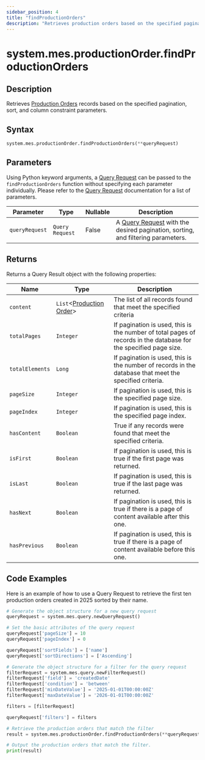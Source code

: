 ```yaml
---
sidebar_position: 4
title: "findProductionOrders"
description: "Retrieves production orders based on the specified pagination, sort, and column constraint parameters."
---
```


# system.mes.productionOrder.findProductionOrders

## Description

Retrieves [Production Orders](../../data-model/production-order-model/production-order) records based on the specified pagination, sort, and column constraint parameters.

## Syntax

```python
system.mes.productionOrder.findProductionOrders(**queryRequest)
```

## Parameters

Using Python keyword arguments, a [Query Request](../query-script-api/new-query-request) can be passed to the `findProductionOrders` function
without specifying each parameter individually. Please refer to the [Query Request](../query-script-api/new-query-request) documentation for a list of parameters.

| Parameter      | Type            | Nullable | Description                                                                                                                                                                                                                                                                                                      |
|----------------|-----------------|----------|------------------------------------------------------------------------------------------------------------------------------------------------------------------------------------------------------------------------------------------------------------------------------------------------------------------|
| `queryRequest` | `Query Request` | False    | A [Query Request](../query-script-api/new-query-request) with the desired pagination, sorting, and filtering parameters.  |

## Returns

Returns a Query Result object with the following properties:

| Name            | Type                                                                                       | Description                                                                                                      |
|-----------------|--------------------------------------------------------------------------------------------|------------------------------------------------------------------------------------------------------------------|
| `content`       | `List`&lt;[Production Order](../../data-model/production-order-model/production-order)&gt; | The list of all records found that meet the specified criteria                                                   |
| `totalPages`    | `Integer`                                                                                  | If pagination is used, this is the number of total pages of records in the database for the specified page size. |
| `totalElements` | `Long`                                                                                     | If pagination is used, this is the number of records in the database that meet the specified criteria.           |
| `pageSize`      | `Integer`                                                                                  | If pagination is used, this is the specified page size.                                                          |
| `pageIndex`     | `Integer`                                                                                  | If pagination is used, this is the specified page index.                                                         |
| `hasContent`    | `Boolean`                                                                                  | True if any records were found that meet the specified criteria.                                                 |
| `isFirst`       | `Boolean`                                                                                  | If pagination is used, this is true if the first page was returned.                                              |
| `isLast`        | `Boolean`                                                                                  | If pagination is used, this is true if the last page was returned.                                               |
| `hasNext`       | `Boolean`                                                                                  | If pagination is used, this is true if there is a page of content available after this one.                      |
| `hasPrevious`   | `Boolean`                                                                                  | If pagination is used, this is true if there is a page of content available before this one.                     |

## Code Examples

Here is an example of how to use a Query Request to retrieve the first ten production orders created in 2025 sorted by their
name.

```python
# Generate the object structure for a new query request
queryRequest = system.mes.query.newQueryRequest()

# Set the basic attributes of the query request
queryRequest['pageSize'] = 10
queryRequest['pageIndex'] = 0

queryRequest['sortFields'] = ['name']
queryRequest['sortDirections'] = ['Ascending']

# Generate the object structure for a filter for the query request
filterRequest = system.mes.query.newFilterRequest()
filterRequest['field'] = 'createdDate'
filterRequest['condition'] = 'between'
filterRequest['minDateValue'] = '2025-01-01T00:00:00Z'
filterRequest['maxDateValue'] = '2026-01-01T00:00:00Z'

filters = [filterRequest]

queryRequest['filters'] = filters

# Retrieve the production orders that match the filter
result = system.mes.productionOrder.findProductionOrders(**queryRequest)

# Output the production orders that match the filter.
print(result)
```
